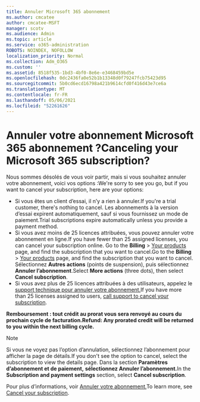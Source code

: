 ```yaml
---
title: Annuler Microsoft 365 abonnement
ms.author: cmcatee
author: cmcatee-MSFT
manager: scotv
ms.audience: Admin
ms.topic: article
ms.service: o365-administration
ROBOTS: NOINDEX, NOFOLLOW
localization_priority: Normal
ms.collection: Adm_O365
ms.custom: ''
ms.assetid: 8518f535-1bd3-4bf0-8e6e-e3468459bd5e
ms.openlocfilehash: 0dc2436fa0e52b1b13348d0f79247fcb75423d95
ms.sourcegitcommit: 5b0cd6ecd16798a421b9614cfd0f416d43e7ce6a
ms.translationtype: MT
ms.contentlocale: fr-FR
ms.lasthandoff: 05/06/2021
ms.locfileid: "52261626"
---
```

# <a name="canceling-your-microsoft-365-subscription"></a><span data-ttu-id="0a660-102">Annuler votre abonnement Microsoft 365 abonnement ?</span><span class="sxs-lookup"><span data-stu-id="0a660-102">Canceling your Microsoft 365 subscription?</span></span>

<span data-ttu-id="0a660-103">Nous sommes désolés de vous voir partir, mais si vous souhaitez annuler votre abonnement, voici vos options :</span><span class="sxs-lookup"><span data-stu-id="0a660-103">We're sorry to see you go, but if you want to cancel your subscription, here are your options:</span></span>
  
- <span data-ttu-id="0a660-104">Si vous êtes un client d’essai, il n’y a rien à annuler.</span><span class="sxs-lookup"><span data-stu-id="0a660-104">If you're a trial customer, there's nothing to cancel.</span></span> <span data-ttu-id="0a660-105">Les abonnements à la version d’essai expirent automatiquement, sauf si vous fournissez un mode de paiement.</span><span class="sxs-lookup"><span data-stu-id="0a660-105">Trial subscriptions expire automatically unless you provide a payment method.</span></span>
- <span data-ttu-id="0a660-106">Si vous avez moins de 25 licences attribuées, vous pouvez annuler votre abonnement en ligne.</span><span class="sxs-lookup"><span data-stu-id="0a660-106">If you have fewer than 25 assigned licenses, you can cancel your subscription online.</span></span> <span data-ttu-id="0a660-107">Go to the **Billing** \> [Your products](https://go.microsoft.com/fwlink/p/?linkid=842054) page, and find the subscription that you want to cancel.</span><span class="sxs-lookup"><span data-stu-id="0a660-107">Go to the **Billing** \> [Your products](https://go.microsoft.com/fwlink/p/?linkid=842054) page, and find the subscription that you want to cancel.</span></span> <span data-ttu-id="0a660-108">Sélectionnez **Autres actions** (points de suspension), puis sélectionnez **Annuler l’abonnement**.</span><span class="sxs-lookup"><span data-stu-id="0a660-108">Select **More actions** (three dots), then select **Cancel subscription**.</span></span>
- <span data-ttu-id="0a660-109">Si vous avez plus de 25 licences attribuées à des utilisateurs, appelez le [support technique pour annuler votre abonnement.](/microsoft-365/admin/contact-support-for-business-products?view=o365-worldwide)</span><span class="sxs-lookup"><span data-stu-id="0a660-109">If you have more than 25 licenses assigned to users, [call support to cancel your subscription](/microsoft-365/admin/contact-support-for-business-products?view=o365-worldwide).</span></span>

<span data-ttu-id="0a660-110">**Remboursement : tout crédit au prorat vous sera renvoyé au cours du prochain cycle de facturation.**</span><span class="sxs-lookup"><span data-stu-id="0a660-110">**Refund: Any prorated credit will be returned to you within the next billing cycle.**</span></span>

> [!NOTE]
> <span data-ttu-id="0a660-111">Si vous ne voyez pas l’option d’annulation, sélectionnez l’abonnement pour afficher la page de détails.</span><span class="sxs-lookup"><span data-stu-id="0a660-111">If you don't see the option to cancel, select the subscription to view the details page.</span></span> <span data-ttu-id="0a660-112">Dans la section **Paramètres d’abonnement et de paiement,** **sélectionnez Annuler l’abonnement.**</span><span class="sxs-lookup"><span data-stu-id="0a660-112">In the **Subscription and payment settings** section, select **Cancel subscription**.</span></span>

<span data-ttu-id="0a660-113">Pour plus d’informations, voir [Annuler votre abonnement.](https://docs.microsoft.com/microsoft-365/commerce/subscriptions/cancel-your-subscription)</span><span class="sxs-lookup"><span data-stu-id="0a660-113">To learn more, see [Cancel your subscription](https://docs.microsoft.com/microsoft-365/commerce/subscriptions/cancel-your-subscription).</span></span>
